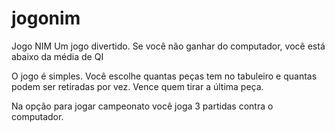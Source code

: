 # jogonim
Jogo NIM
Um jogo divertido. Se você não ganhar do computador, você está abaixo da média de QI

O jogo é simples. Você escolhe quantas peças tem no tabuleiro e quantas podem ser retiradas por vez. Vence quem tirar a última peça.

Na opção para jogar campeonato você joga 3 partidas contra o computador.
